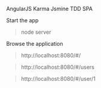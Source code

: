 AngularJS
Karma
Jsmine
TDD
SPA


Start the app
> node server

Browse the application

> http://localhost:8080/#/

> http://localhost:8080/#/users

> http://localhost:8080/#/user/1